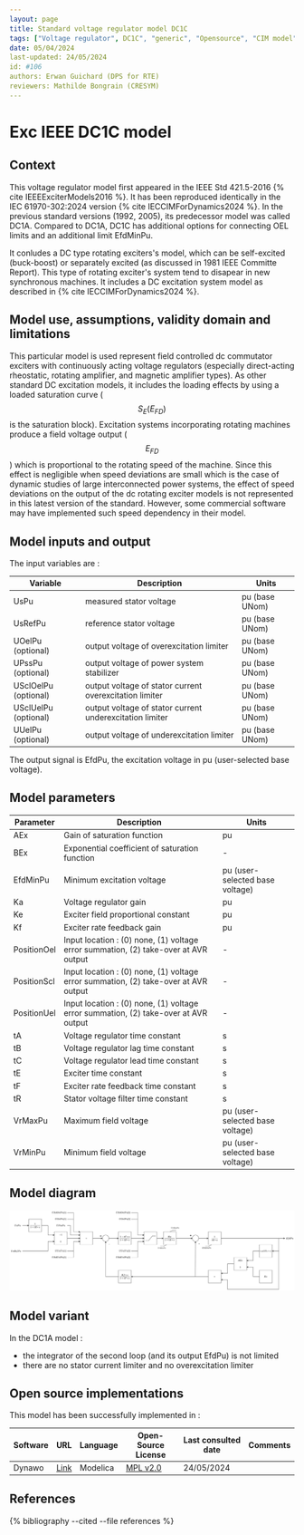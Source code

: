 ```yaml
---
layout: page
title: Standard voltage regulator model DC1C
tags: ["Voltage regulator", DC1C", "generic", "Opensource", "CIM model", "RMS", "phasor", "MRL4", "Single phase", "ExcIEEEDC1C", "IEEE", "dynawo", "#106"]
date: 05/04/2024
last-updated: 24/05/2024
id: #106
authors: Erwan Guichard (DPS for RTE)
reviewers: Mathilde Bongrain (CRESYM)
---
```

# Exc IEEE DC1C model

## Context

This voltage regulator model first appeared in the IEEE Std 421.5-2016 {% cite IEEEExciterModels2016 %}. It has been reproduced identically in the IEC 61970-302:2024 version {% cite IECCIMForDynamics2024 %}.
In the previous standard versions (1992, 2005), its predecessor model was called DC1A. Compared to DC1A, DC1C has additional options for connecting OEL limits and an additional limit EfdMinPu.

It conludes a DC type rotating exciters's model, which can be self-excited (buck-boost) or separately excited (as discussed in 1981 IEEE Committe Report). This type of rotating exciter's system tend to disapear in new synchronous machines. It includes a DC excitation system model as described in {% cite IECCIMForDynamics2024 %}.

## Model use, assumptions, validity domain and limitations

This particular model is used represent field controlled dc commutator exciters with continuously acting voltage regulators (especially direct-acting rheostatic, rotating amplifier, and magnetic amplifier types).
As other standard DC excitation models, it includes the loading effects by using a loaded saturation curve ($$S_E(E_{FD})$$ is the saturation block).
Excitation systems incorporating rotating machines produce a field voltage output ($$E_{FD}$$) which is proportional to the rotating speed of the machine. Since this effect is negligible when speed deviations are small which is the case of dynamic studies of large interconnected power systems, the effect of speed deviations on the output of the dc rotating exciter models is not represented in this latest version of the standard. However, some commercial software may have implemented such speed dependency in their model.

## Model inputs and output

The input variables are :

| Variable | Description | Units |
|-----------|--------------| ------|
| UsPu | measured stator voltage | pu (base UNom) |
| UsRefPu | reference stator voltage | pu (base UNom) |
| UOelPu (optional) | output voltage of overexcitation limiter | pu (base UNom) |
| UPssPu (optional) | output voltage of power system stabilizer | pu (base UNom) |
| USclOelPu (optional) | output voltage of stator current overexcitation limiter | pu (base UNom) |
| USclUelPu (optional) | output voltage of stator current underexcitation limiter | pu (base UNom) |
| UUelPu (optional) | output voltage of underexcitation limiter | pu (base UNom) |

The output signal is EfdPu, the excitation voltage in pu (user-selected base voltage).

## Model parameters

| Parameter | Description | Units |
|-----------|--------------| ------|
| AEx | Gain of saturation function | pu |
| BEx | Exponential coefficient of saturation function | - |
| EfdMinPu | Minimum excitation voltage | pu (user-selected base voltage)|
| Ka | Voltage regulator gain | pu |
|Ke | Exciter field proportional constant | pu |
|Kf | Exciter rate feedback gain | pu |
|PositionOel | Input location : (0) none, (1) voltage error summation, (2) take-over at AVR output | -|
|PositionScl | Input location : (0) none, (1) voltage error summation, (2) take-over at AVR output | -|
|PositionUel | Input location : (0) none, (1) voltage error summation, (2) take-over at AVR output | -|
|tA | Voltage regulator time constant | s  |
|tB | Voltage regulator lag time constant | s |
|tC | Voltage regulator lead time constant | s |
|tE | Exciter time constant | s |
|tF | Exciter rate feedback time constant | s |
|tR | Stator voltage filter time constant | s |
|VrMaxPu | Maximum field voltage  | pu (user-selected base voltage) |
|VrMinPu | Minimum field voltage | pu (user-selected base voltage)|

## Model diagram

![DC1C](/pages/models/regulations/DC1C/DC1C.drawio.svg)

## Model variant

In the DC1A model :

- the integrator of the second loop (and its output EfdPu) is not limited
- there are no stator current limiter and no overexcitation limiter

## Open source implementations

This model has been successfully implemented in :

| Software      | URL | Language | Open-Source License | Last consulted date | Comments |
| ------------- | --- | -------- | ------------------- | ------------------- | -------- |
| Dynawo | [Link](https://github.com/dynawo/dynawo) | Modelica | [MPL v2.0](https://www.mozilla.org/en-US/MPL/2.0/)  | 24/05/2024 |  |

## References

{% bibliography --cited --file references  %}

